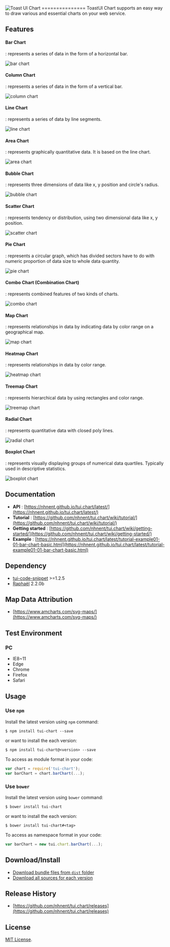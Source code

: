 <img alt="Toast UI Chart" src="https://cloud.githubusercontent.com/assets/7088720/21300155/e52f31ae-c5e4-11e6-8d6a-d660a48d0d50.png">
===============
ToastUI Chart supports an easy way to draw various and essential charts on your web service.  

## Features

#### Bar Chart
: represents a series of data in the form of a horizontal bar.

![bar chart](https://cloud.githubusercontent.com/assets/2888775/17967950/33635188-6b05-11e6-87ab-cf67929ddb9f.png)

#### Column Chart
: represents a series of data in the form of a vertical bar.

![column chart](https://cloud.githubusercontent.com/assets/2888775/17967954/336be0c8-6b05-11e6-91ef-55b6b003d256.png)

#### Line Chart
: represents a series of data by line segments.

![line chart](https://cloud.githubusercontent.com/assets/2888775/17968200/70490420-6b06-11e6-8a8e-659f5476cda5.png)

#### Area Chart
: represents graphically quantitative data. It is based on the line chart.

![area chart](https://cloud.githubusercontent.com/assets/2888775/17967949/33611576-6b05-11e6-83b4-830ac2102347.png)

#### Bubble Chart
: represents three dimensions of data like x, y position and circle's radius.

![bubble chart](https://cloud.githubusercontent.com/assets/2888775/17967952/336925d6-6b05-11e6-89e5-94698a955352.png)

#### Scatter Chart
: represents tendency or distribution, using two dimensional data like x, y position.

![scatter chart](https://cloud.githubusercontent.com/assets/2888775/17967960/33970370-6b05-11e6-8af1-d590d547ff4c.png)

#### Pie Chart
: represents a circular graph, which has divided sectors have to do with numeric proportion of data size to whole data quantity.

![pie chart](https://cloud.githubusercontent.com/assets/2888775/17967958/3390131c-6b05-11e6-83e1-8cadb7bd58fc.png)

#### Combo Chart (Combination Chart)
: represents combined features of two kinds of charts.

![combo chart](https://cloud.githubusercontent.com/assets/7088720/21537341/bfe0fe0e-cdd3-11e6-95da-83e662a2c646.png)

#### Map Chart
: represents relationships in data by indicating data by color range on a geographical map.

![map chart](https://cloud.githubusercontent.com/assets/2888775/17967956/3389ef0a-6b05-11e6-8bb4-d4a0db8fecf8.png)

#### Heatmap Chart
: represents relationships in data by color range.

![heatmap chart](https://cloud.githubusercontent.com/assets/2888775/17967951/3369065a-6b05-11e6-946a-b25faf213c5d.png)

#### Treemap Chart
: represents hierarchical data by using rectangles and color range.

![treemap chart](https://cloud.githubusercontent.com/assets/2888775/17967959/3392b338-6b05-11e6-88af-b870c9c4c13a.png)

#### Radial Chart
: represents quantitative data with closed poly lines.

![radial chart](https://cloud.githubusercontent.com/assets/7088720/21537366/29c89534-cdd4-11e6-83be-513f9a699368.png)

#### Boxplot Chart
: represents visually displaying groups of numerical data quartiles. Typically used in descriptive statistics.

![boxplot chart](https://cloud.githubusercontent.com/assets/7088720/23646857/2a787816-0356-11e7-96ab-de17fa63c60b.png)

## Documentation
* **API** : [https://nhnent.github.io/tui.chart/latest/](https://nhnent.github.io/tui.chart/latest/)
* **Tutorial** : [https://github.com/nhnent/tui.chart/wiki/tutorial/](https://github.com/nhnent/tui.chart/wiki/tutorial/)
* **Getting started** : [https://github.com/nhnent/tui.chart/wiki/getting-started/](https://github.com/nhnent/tui.chart/wiki/getting-started/)
* **Example** : [https://nhnent.github.io/tui.chart/latest/tutorial-example01-01-bar-chart-basic.html](https://nhnent.github.io/tui.chart/latest/tutorial-example01-01-bar-chart-basic.html)

## Dependency
* [tui-code-snippet](https://github.com/nhnent/tui.code-snippet) >=1.2.5
* [Raphaël](https://github.com/nhnent/raphael) 2.2.0b

## Map Data Attribution
* [https://www.amcharts.com/svg-maps/](https://www.amcharts.com/svg-maps/)

## Test Environment
### PC
* IE8~11
* Edge
* Chrome
* Firefox
* Safari

## Usage
### Use `npm`

Install the latest version using `npm` command:

```
$ npm install tui-chart --save
```

or want to install the each version:

```
$ npm install tui-chart@<version> --save
```

To access as module format in your code:

```javascript
var chart = require('tui-chart');
var barChart = chart.barChart(...);
```

### Use `bower`
Install the latest version using `bower` command:

```
$ bower install tui-chart
```

or want to install the each version:

```
$ bower install tui-chart#<tag>
```

To access as namespace format in your code:

```javascript
var barChart = new tui.chart.barChart(...);
```

## Download/Install
* [Download bundle files from `dist` folder](https://github.com/nhnent/tui.chart/tree/production/dist)
* [Download all sources for each version](https://github.com/nhnent/tui.chart/releases)

## Release History
* [https://github.com/nhnent/tui.chart/releases](https://github.com/nhnent/tui.chart/releases)

## License
[MIT License](https://github.com/nhnent/tui.chart/blob/production/LICENSE).

